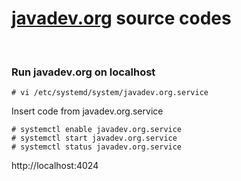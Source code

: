 # [javadev.org](https://javadev.org) source codes

<br/>

### Run javadev.org on localhost

    # vi /etc/systemd/system/javadev.org.service

Insert code from javadev.org.service

    # systemctl enable javadev.org.service
    # systemctl start javadev.org.service
    # systemctl status javadev.org.service

http://localhost:4024
